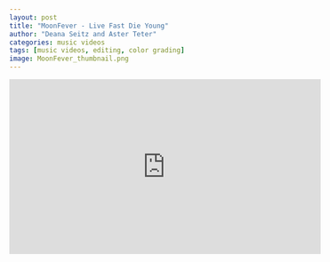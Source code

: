 ```yaml
---
layout: post
title: "MoonFever - Live Fast Die Young"
author: "Deana Seitz and Aster Teter"
categories: music videos
tags: [music videos, editing, color grading]
image: MoonFever_thumbnail.png
---
```


<iframe width="560" height="315" src="https://www.youtube.com/embed/semDal3A10s" title="YouTube video player" frameborder="0" allow="accelerometer; autoplay; clipboard-write; encrypted-media; gyroscope; picture-in-picture" allowfullscreen></iframe>